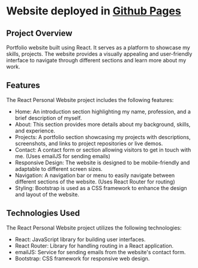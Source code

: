 # Website deployed in [Github Pages](https://kut-man.github.io/web_page/)

## Project Overview
Portfolio website built using React. It serves as a platform to showcase my skills, projects. The website provides a visually appealing and user-friendly interface to navigate through different sections and learn more about my work.

## Features
The React Personal Website project includes the following features:

- Home: An introduction section highlighting my name, profession, and a brief description of myself.
- About: This section provides more details about my background, skills, and experience.
- Projects: A portfolio section showcasing my projects with descriptions, screenshots, and links to project repositories or live demos.
- Contact: A contact form or section allowing visitors to get in touch with me. (Uses emailJS for sending emails)
- Responsive Design: The website is designed to be mobile-friendly and adaptable to different screen sizes.
- Navigation: A navigation bar or menu to easily navigate between different sections of the website. (Uses React Router for routing)
- Styling: Bootstrap is used as a CSS framework to enhance the design and layout of the website.

## Technologies Used
The React Personal Website project utilizes the following technologies:

- React: JavaScript library for building user interfaces.
- React Router: Library for handling routing in a React application.
- emailJS: Service for sending emails from the website's contact form.
- Bootstrap: CSS framework for responsive web design.
